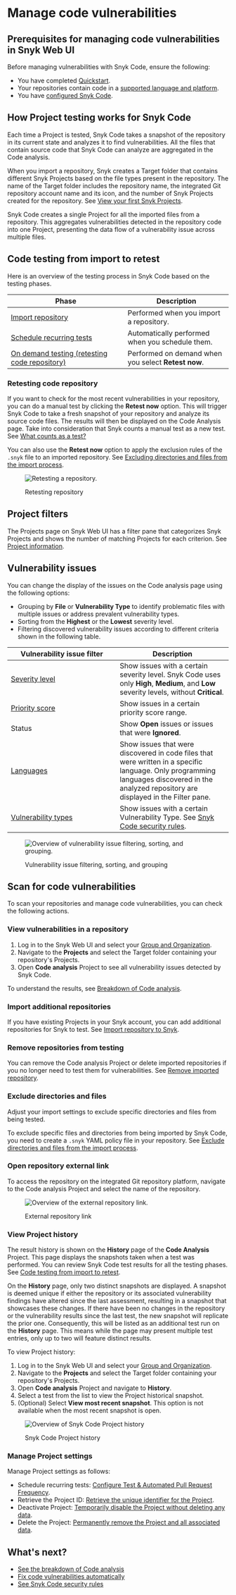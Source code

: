# Manage code vulnerabilities

## Prerequisites for managing code vulnerabilities in Snyk Web UI&#x20;

Before managing vulnerabilities with Snyk Code, ensure the following:

* You have completed [Quickstart](../../../getting-started/quickstart/).
* Your repositories contain code in a [supported language and platform](../../../getting-started/supported-languages-frameworks-and-feature-availability-overview/).&#x20;
* You have [configured Snyk Code](../configure-snyk-code.md).

## How Project testing works for Snyk Code

Each time a Project is tested, Snyk Code takes a snapshot of the repository in its current state and analyzes it to find vulnerabilities.  All the files that contain source code that Snyk Code can analyze are aggregated in the Code analysis.

When you import a repository, Snyk creates a Target folder that contains different Snyk Projects based on the file types present in the repository. The name of the Target folder includes the repository name, the integrated Git repository account name and its icon, and the number of Snyk Projects created for the repository. See [View your first Snyk Projects](../../../implement-snyk/walkthrough-code-repository-projects/view-your-first-snyk-projects.md).

Snyk Code creates a single Project for all the imported files from a repository. This aggregates vulnerabilities detected in the repository code into one Project, presenting the data flow of a vulnerability issue across multiple files.

## Code testing from import to retest

Here is an overview of the testing process in Snyk Code based on the testing phases.

<table><thead><tr><th width="250">Phase</th><th>Description</th></tr></thead><tbody><tr><td><a href="../import-repository-to-snyk/">Import repository</a></td><td>Performed when you import a repository.</td></tr><tr><td><a href="../../../snyk-admin/snyk-projects/view-and-edit-project-settings.md">Schedule recurring tests</a></td><td>Automatically performed when you schedule them.</td></tr><tr><td><a href="./#retesting-code-repository">On demand testing (retesting code repository)</a></td><td>Performed on demand when you select <strong>Retest now</strong>.</td></tr></tbody></table>

### Retesting code repository

If you want to check for the most recent vulnerabilities in your repository, you can do a manual test by clicking the **Retest now** option. This will trigger Snyk Code to take a fresh snapshot of your repository and analyze its source code files. The results will then be displayed on the Code Analysis page. Take into consideration that Snyk counts a manual test as a new test. See [What counts as a test?](../../scanning-overview/what-counts-as-a-test.md)

You can also use the **Retest now** option to apply the exclusion rules of the `.snyk` file to an imported repository. See [Excluding directories and files from the import process](../import-repository-to-snyk/excluding-directories-and-files-from-the-import-process.md).

<figure><img src="../../../.gitbook/assets/Retest Code.png" alt="Retesting a repository."><figcaption><p>Retesting repository </p></figcaption></figure>

## Project filters

The Projects page on Snyk Web UI has a filter pane that categorizes Snyk Projects and shows the number of matching Projects for each criterion. See [Project information](../../../snyk-admin/snyk-projects/view-project-information.md).

## Vulnerability issues

You can change the display of the issues on the Code analysis page using the following options:

* Grouping by **File** or **Vulnerability Type** to identify problematic files with multiple issues or address prevalent vulnerability types.
* Sorting from the **Highest** or the **Lowest** severity level.
* Filtering discovered vulnerability issues according to different criteria shown in the following table.&#x20;

<table><thead><tr><th width="232">Vulnerability issue filter</th><th>Description</th></tr></thead><tbody><tr><td><a href="../../../manage-risk/prioritize-your-issues/severity-levels.md">Severity level</a></td><td>Show issues with a certain severity level. Snyk Code uses only <strong>High</strong>, <strong>Medium</strong>, and <strong>Low</strong> severity levels, without <strong>Critical</strong>. </td></tr><tr><td><a href="../../find-and-manage-priority-issues/priority-score.md#calculation-of-priority-score">Priority score</a></td><td>Show issues in a certain priority score range.</td></tr><tr><td>Status</td><td>Show <strong>Open</strong> issues or issues that were <strong>Ignored</strong>.</td></tr><tr><td><a href="../../../getting-started/supported-languages-frameworks-and-feature-availability-overview/">Languages</a></td><td>Show issues that were discovered in code files that were written in a specific language. Only programming languages discovered in the analyzed repository are displayed in the Filter pane.</td></tr><tr><td><a href="../snyk-code-security-rules/">Vulnerability types</a></td><td>Show issues with a certain Vulnerability Type. See <a href="../snyk-code-security-rules/">Snyk Code security rules</a>.</td></tr></tbody></table>

<figure><img src="../../../.gitbook/assets/Vulnerability issues.png" alt="Overview of vulnerability issue filtering, sorting, and grouping."><figcaption><p>Vulnerability issue filtering, sorting, and grouping</p></figcaption></figure>

## **Scan for code vulnerabilities**

To scan your repositories and manage code vulnerabilities, you can check the following actions.

### View vulnerabilities in a repository

1. Log in to the Snyk Web UI and select your [Group and Organization](../../../snyk-admin/groups-and-organizations/).
2. Navigate to the **Projects** and select the Target folder containing your repository's Projects.
3. Open **Code analysis** Project to see all vulnerability issues detected by Snyk Code.

To understand the results, see [Breakdown of Code analysis](breakdown-of-code-analysis.md).&#x20;

### Import additional repositories

If you have existing Projects in your Snyk account, you can add additional repositories for Snyk to test. See [Import repository to Snyk](../import-repository-to-snyk/#import-repository-to-snyk).

### Remove repositories from testing

You can remove the Code analysis Project or delete imported repositories if you no longer need to test them for vulnerabilities. See [Remove imported repository](../import-repository-to-snyk/remove-imported-repository.md).

### Exclude directories and files

Adjust your import settings to exclude specific directories and files from being tested.

To exclude specific files and directories from being imported by Snyk Code, you need to create a `.snyk` YAML policy file in your repository. See [Exclude directories and files from the import process](./#exclude-directories-and-files).

### Open repository external link&#x20;

To access the repository on the integrated Git repository platform, navigate to the Code analysis Project and select the name of the repository.

<figure><img src="../../../.gitbook/assets/Open repository external link.png" alt="Overview of the external repository link."><figcaption><p>External repository link</p></figcaption></figure>

### View Project history

The result history is shown on the **History** page of the **Code Analysis** Project. This page displays the snapshots taken when a test was performed. You can review Snyk Code test results for all the testing phases. See [Code testing from import to retest](./#code-testing-from-import-to-retest).

On the **History** page, only two distinct snapshots are displayed. A snapshot is deemed unique if either the repository or its associated vulnerability findings have altered since the last assessment, resulting in a snapshot that showcases these changes. If there have been no changes in the repository or the vulnerability results since the last test, the new snapshot will replicate the prior one. Consequently, this will be listed as an additional test run on the **History** page. This means while the page may present multiple test entries, only up to two will feature distinct results.

To view Project history:

1. Log in to the Snyk Web UI and select your [Group and Organization](../../../snyk-admin/groups-and-organizations/).
2. Navigate to the **Projects** and select the Target folder containing your repository's Projects.
3. Open **Code analysis** Project and navigate to **History**.
4. Select a test from the list to view the Project historical snapshot.
5. (Optional) Select **View most recent snapshot**. This option is not available when the most recent snapshot is open.

<figure><img src="../../../.gitbook/assets/Project history.png" alt="Overview of Snyk Code Project history"><figcaption><p>Snyk Code Project history</p></figcaption></figure>

### Manage Project settings

Manage Project settings as follows:

* Schedule recurring tests: [Configure Test & Automated Pull Request Frequency](../../../snyk-admin/snyk-projects/#test-frequency-settings).
* Retrieve the Project ID: [Retrieve the unique identifier for the Project](../../../snyk-admin/snyk-projects/#project).
* Deactivate Project: [Temporarily disable the Project without deleting any data](../../../snyk-admin/snyk-projects/#delete-activate-or-deactivate).
* Delete the Project: [Permanently remove the Project and all associated data](../../../snyk-admin/snyk-projects/#delete-activate-or-deactivate).

## What's next?

* [See the breakdown of Code analysis](breakdown-of-code-analysis.md)
* [Fix code vulnerabilities automatically](fix-code-vulnerabilities-automatically.md)
* [See Snyk Code security rules](../snyk-code-security-rules/)
